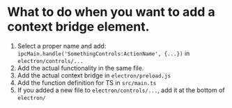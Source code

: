 # What to do when you want to add a context bridge element.

1. Select a proper name and add:  
   `ipcMain.handle('SomethingControls:ActionName', {...})` in `electron/controls/...`
2. Add the actual functionality in the same file.
3. Add the actual context bridge in `electron/preload.js`
4. Add the function definition for TS in `src/main.ts`
5. If you added a new file to `electron/controls/...`, add it at the bottom of `electron/`